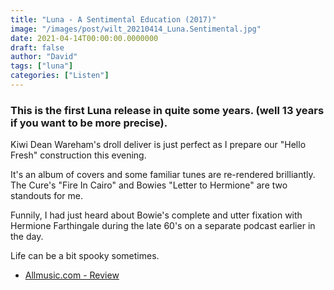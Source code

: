 ```yaml
---
title: "Luna - A Sentimental Education (2017)"
image: "/images/post/wilt_20210414_Luna.Sentimental.jpg"
date: 2021-04-14T00:00:00.0000000
draft: false
author: "David"
tags: ["luna"]
categories: ["Listen"]
---
```

### This is the first Luna release in quite some years. (well 13 years if you want to be more precise). 

 Kiwi Dean Wareham's droll deliver is just perfect as I prepare our "Hello Fresh" construction this evening. 

 It's an album of covers and some familiar tunes are re-rendered brilliantly. The Cure's "Fire In Cairo" and Bowies "Letter to Hermione" are two standouts for me.

 Funnily, I had just heard about Bowie's complete and utter fixation with Hermione Farthingale during the late 60's on a separate podcast earlier in the day.

 Life can be a bit spooky sometimes.

-  [Allmusic.com - Review](https://www.allmusic.com/album/a-sentimental-education-mw0003094460)